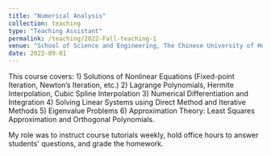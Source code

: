 ```yaml
---
title: "Numerical Analysis"
collection: teaching
type: "Teaching Assistant"
permalink: /teaching/2022-Fall-teaching-1
venue: "School of Science and Engineering, The Chinese University of Hong Kong, Shenzhen"
date: 2022-09-01
---
```


This course covers: 1) Solutions of Nonlinear Equations (Fixed-point Iteration, Newton’s Iteration, etc.) 2) Lagrange Polynomials, Hermite Interpolation, Cubic Spline Interpolation 3) Numerical Differentiation and Integration 4) Solving Linear Systems using Direct Method and Iterative Methods 5) Eigenvalue Problems 6) Approximation Theory: Least Squares Approximation and Orthogonal Polynomials.

My role was to instruct course tutorials weekly, hold office hours to answer students' questions, and grade the homework.
